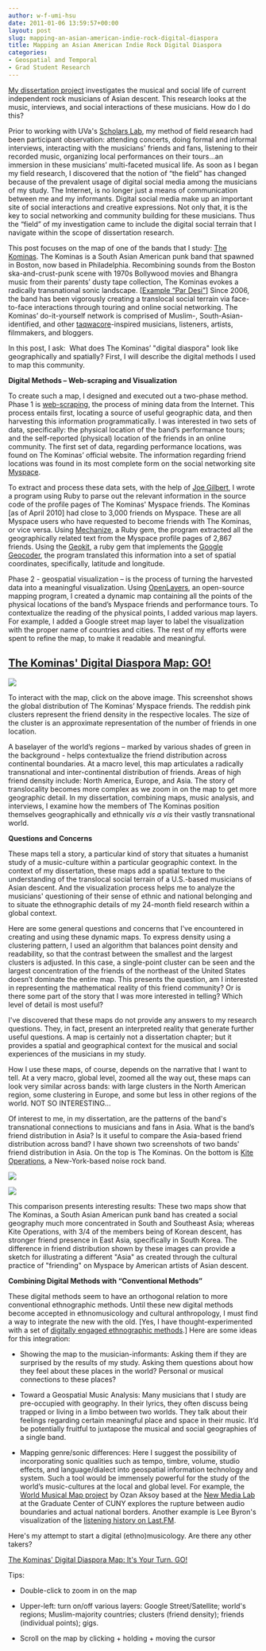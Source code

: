 ```yaml
---
author: w-f-umi-hsu
date: 2011-01-06 13:59:57+00:00
layout: post
slug: mapping-an-asian-american-indie-rock-digital-diaspora
title: Mapping an Asian American Indie Rock Digital Diaspora
categories:
- Geospatial and Temporal
- Grad Student Research
---
```


[My dissertation project](http://beingwendyhsu.info/?page_id=6) investigates the musical and social life of current independent rock  musicians of Asian descent. This research looks at the music,  interviews, and social interactions of these musicians. How do I do  this?

Prior to working with UVa's [Scholars Lab](http://scholarslab.org/),  my method of field research had been participant observation: attending  concerts, doing formal and informal interviews, interacting with the musicians' friends and fans, listening to their recorded music, organizing local  performances on their tours…an immersion in these musicians’  multi-faceted musical life. As soon as I began my field research, I  discovered that the notion of “the field” has changed because of the  prevalent usage of digital social media among the musicians of my study.  The Internet, is no longer just a means of communication between me and  my informants. Digital social media make up an important site of social  interactions and creative expressions. Not only that, it is the key to  social networking and community building for these musicians. Thus the  “field” of my investigation came to include the digital social terrain  that I navigate within the scope of dissertation research.

This post focuses on the map of one of the bands that I study: [The Kominas](http://komin.as/).  The Kominas is a South Asian American punk band that spawned in Boston,  now based in Philadelphia. Recombining sounds from the Boston  ska-and-crust-punk scene with 1970s Bollywood movies and Bhangra music  from their parents’ dusty tape collection, The Kominas evokes a  radically transnational sonic landscape. [[Example “Par Desi”](http://soundcloud.com/pocoparty/the-kominas-wild-nights-in-guantanamo-bay-05-par-desi)] Since 2006,   the band has been vigorously creating a translocal social terrain via  face-to-face interactions through touring and online social networking.  The Kominas’ do-it-yourself network is comprised of Muslim-,  South-Asian-identified, and other [taqwacore](http://en.wikipedia.org/wiki/Taqwacore)-inspired musicians, listeners, artists, filmmakers, and bloggers.

In this post, I ask:  What does The Kominas’ "digital diaspora" look  like geographically and spatially? First, I will describe the digital  methods I used to map this community.

**Digital Methods – Web-scraping and Visualization**

To create such a map, I designed and executed out a two-phase method. Phase 1 is [web-scraping](http://en.wikipedia.org/wiki/Web_scraping),  the process of mining data from the Internet. This process entails  first, locating a source of useful geographic data, and then harvesting  this information programmatically. I was interested in two sets of data,  specifically: the physical location of the band’s performance tours;  and the self-reported (physical) location of the friends in an online  community. The first set of data, regarding performance locations, was  found on The Kominas’ official website. The information regarding friend  locations was found in its most complete form on the social networking  site [Myspace](http://myspace.com/thekominas).

To extract and process these data sets, with the help of [Joe Gilbert](http://www.scholarslab.org/contributors/jfg9x/),  I wrote a program using Ruby to parse out the relevant information in  the source code of the profile pages of The Kominas' Myspace friends.  The Kominas [as of April 2010] had close to 3,000 friends on Myspace.  These are all Myspace users who have requested to become friends with  The Kominas, or vice versa. Using [Mechanize](http://mechanize.rubyforge.org/mechanize/),  a Ruby gem, the program extracted all the geographically related text  from the Myspace profile pages of 2,867 friends. Using the [Geokit](http://geokit.rubyforge.org/), a ruby gem that implements the [Google Geocoder](http://www.coldfusionjedi.com/demos/googlegeocode/test.cfm), the program translated this information into a set of spatial coordinates, specifically, latitude and longitude.

Phase 2 - geospatial visualization – is the process of turning the harvested data into a meaningful visualization. Using [OpenLayers](http://openlayers.org/),  an open-source mapping program, I created a dynamic map containing all  the points of the physical locations of the band’s Myspace friends and  performance tours. To contextualize the reading of the physical points, I  added various map layers. For example, I added a Google street map  layer to label the visualization with the proper name of countries and  cities. The rest of my efforts were spent to refine the map, to make it  readable and meaningful.


## [The Kominas' Digital Diaspora Map: GO!](http://beingwendyhsu.info/wp-content/uploads/2010/12/kominasmap3.html)


[![](http://beingwendyhsu.info/wp-content/uploads/2010/11/Cluster_continent_KominasMap-300x176.png)](http://beingwendyhsu.info/wp-content/uploads/2010/12/kominasmap3.html)

To interact with the map, click on the above image. This screenshot  shows the global distribution of The Kominas’ Myspace friends. The  reddish pink clusters represent the friend density in the respective  locales. The size of the cluster is an approximate representation of the  number of friends in one location.

A baselayer of the world’s regions – marked by various shades of  green in the background - helps contextualize the friend distribution  across continental boundaries. At a macro level, this map articulates a  radically transnational and inter-continental distribution of friends.  Areas of high friend density include: North America, Europe, and Asia.  The story of translocality becomes more complex as we zoom in on the map  to get more geographic detail. In my dissertation, combining maps,  music analysis, and interviews, I examine how the members of The Kominas  position themselves geographically and ethnically _vis a vis_ their vastly transnational world.

**Questions and Concerns**

These maps tell a story, a particular kind of story that situates a  humanist study of a music-culture within a particular geographic  context. In the context of my dissertation, these maps add a spatial  texture to the understanding of the translocal social terrain of a  U.S.-based musicians of Asian descent. And the visualization process  helps me  to analyze the musicians' questioning of their sense  of  ethnic and national belonging  and  to situate the ethnographic  details  of my 24-month field research  within  a global context.

Here are some general questions and concerns that I've  encountered in creating and using these dynamic maps. To express density  using a clustering pattern, I used an algorithm that balances point  density and readability, so that the contrast between the smallest and  the largest clusters is adjusted. In this case, a single-point cluster  can be seen and the largest concentration of the friends of the  northeast of the United States doesn’t dominate the entire map. This  presents the question, am I interested in representing the mathematical  reality of this friend community? Or is there some part of the story  that I was more interested in telling? Which level of detail is most  useful?

I've discovered that these maps do not provide any answers to my  research questions. They, in fact, present an interpreted reality that  generate further useful questions. A map is certainly not a dissertation  chapter; but it provides a spatial and geographical context for the  musical and social experiences of the musicians in my study.

How I use these maps, of course, depends on the narrative that I want  to tell. At a very macro, global level, zoomed all the way out, these  maps can look very similar across bands: with large clusters in the  North American region, some clustering in Europe, and some but less in  other regions of the world. NOT SO INTERESTING…

Of interest to me, in my dissertation, are the patterns of the band's  transnational connections to musicians and fans in Asia. What is the  band’s friend distribution in Asia? Is it useful to compare the  Asia-based friend distribution across band? I have shown two screenshots  of two bands' friend distribution in Asia. On the top is The Kominas.  On the bottom is [Kite Operations](http://www.kiteoperations.com/), a New-York-based noise rock band.

[![](http://beingwendyhsu.info/wp-content/uploads/2011/01/Asia_041010-300x142.png)](http://beingwendyhsu.info/wp-content/uploads/2011/01/Asia_041010.png)

[![](http://beingwendyhsu.info/wp-content/uploads/2011/01/KiteOperations_Asia_041010_rv-300x135.png)](http://beingwendyhsu.info/wp-content/uploads/2011/01/KiteOperations_Asia_041010_rv.png)

This comparison presents interesting results: These two maps show  that The Kominas, a South Asian American punk band has created a social  geography much more concentrated in South and Southeast Asia; whereas  Kite Operations, with 3/4 of the members being of Korean descent, has  stronger friend presence in East Asia, specifically in South Korea. The  difference in friend distribution shown by these images can provide a  sketch for illustrating a different "Asia" as created through the  cultural practice of "friending" on Myspace by American artists of Asian  descent.

**Combining Digital Methods with “Conventional Methods”**

These digital methods seem to have an orthogonal relation to more  conventional ethnographic methods. Until these new digital methods  become accepted in ethnomusicology and cultural anthropology, I must  find a way to integrate the new with the old. [Yes, I have  thought-experimented with a set of [digitally engaged ethnographic methods](http://www.hastac.org/blogs/wendyhsu/long-due-introduction-toward-digital-ethnography).] Here are some ideas for this integration:




  * Showing the map to the musician-informants: Asking them if  they are surprised by the results of my study. Asking them questions  about how they feel about these places in the world? Personal or musical  connections to these places?


  * Toward a Geospatial Music Analysis: Many musicians that I  study are pre-occupied with geography. In their lyrics, they often  discuss being trapped or living in a limbo between two worlds. They talk  about their feelings regarding certain meaningful place and space in  their music. It’d be potentially fruitful to juxtapose the musical and  social geographies of a single band.


  * Mapping genre/sonic differences: Here I suggest the  possibility of incorporating sonic qualities such as tempo, timbre,  volume, studio effects, and language/dialect into geospatial information  technology and system. Such a tool would be immensely powerful for the  study of the world’s music-cultures at the local and global level. For  example, the [World Musical Map project](http://www.musicalworldmap.org/) by Ozan Aksoy based at the [New Media Lab](http://www.newmedialab.cuny.edu/) at the Graduate Center of CUNY explores the rupture between audio  boundaries and actual national borders. Another example is Lee Byron's  visualization of the [listening history on Last.FM](http://www.visualcomplexity.com/vc/project_details.cfm?id=460&index=17&domain=Music).


Here's my attempt to start a digital (ethno)musicology. Are there any other takers?


[The Kominas' Digital Diaspora Map: It's Your Turn. GO!](http://beingwendyhsu.info/wp-content/uploads/2010/12/kominasmap3.html)


Tips:

  * Double-click to zoom in on the map

  * Upper-left: turn on/off various layers: Google Street/Satellite;  world's regions; Muslim-majority countries; clusters (friend density);  friends (individual points); gigs.

  * Scroll on the map by clicking + holding + moving the cursor
